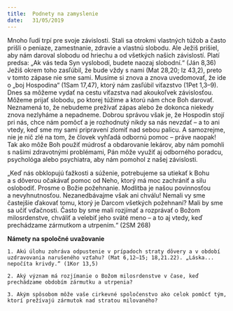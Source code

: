 ```yaml
---
title:  Podnety na zamyslenie
date:   31/05/2019
---
```


Mnoho ľudí trpí pre svoje závislosti. Stali sa otrokmi vlastných túžob a často prišli o peniaze, zamestnanie, zdravie a vlastnú slobodu. Ale Ježiš prišiel, aby nám daroval slobodu od hriechu a od všetkých našich závislostí. Platí predsa: „Ak vás teda Syn vyslobodí, budete naozaj slobodní.“ (Ján 8,36) Ježiš okrem toho zasľúbil, že bude vždy s nami (Mat 28,20; Iz 43,2), preto v tomto zápase nie sme sami. Musíme si znova a znova uvedomovať, že ide o „boj Hospodina“ (1Sam 17,47), ktorý nám zasľúbil víťazstvo (1Pet 1,3–9). Dnes sa môžeme vydať na cestu víťazstva nad akoukoľvek závislosťou. Môžeme prijať slobodu, po ktorej túžime a ktorú nám chce Boh darovať. Neznamená to, že nebudeme prežívať zápas alebo že dokonca niekedy znova nezlyháme a nepadneme. Dobrou správou však je, že Hospodin stojí pri nás, chce nám pomôcť a je rozhodnutý nikdy sa nás nevzdať – a to ani vtedy, keď sme my sami pripravení zlomiť nad sebou palicu. A samozrejme, nie je nič zlé na tom, že človek vyhľadá odbornú pomoc – práve naopak! Tak ako môže Boh použiť múdrosť a obdarovanie lekárov, aby nám pomohli s našimi zdravotnými problémami, Pán môže využiť aj odborného poradcu, psychológa alebo psychiatra, aby nám pomohol z našej závislosti.

„Keď nás obklopujú ťažkosti a súženie, potrebujeme sa utiekať k Bohu a s dôverou očakávať pomoc od Neho, ktorý má moc zachrániť a silu oslobodiť. Prosme o Božie požehnanie. Modlitba je našou povinnosťou a nevyhnutnosťou. Nezanedbávajme však ani chválu! Nemali vy sme častejšie ďakovať tomu, ktorý je Darcom všetkých požehnaní? Mali by sme sa učiť vďačnosti. Často by sme mali rozjímať a rozprávať o Božom milosrdenstve, chváliť a velebiť jeho sväté meno – a to aj vtedy, keď prechádzame zármutkom a utrpením.“ (2SM 268)

**Námety na spoločné uvažovanie**

`1.	Akú úlohu zohráva odpustenie v prípadoch straty dôvery a v období uzdravovania narušeného vzťahu? (Mat 6,12–15; 18,21.22). „Láska... nepočíta krivdy.“ (1Kor 13,5)`

`2.	Aký význam má rozjímanie o Božom milosrdenstve v čase, keď prechádzame obdobím zármutku a utrpenia?`

`3.	Akým spôsobom môže vaše cirkevné spoločenstvo ako celok pomôcť tým, ktorí prežívajú zármutok nad stratou milovaného?`